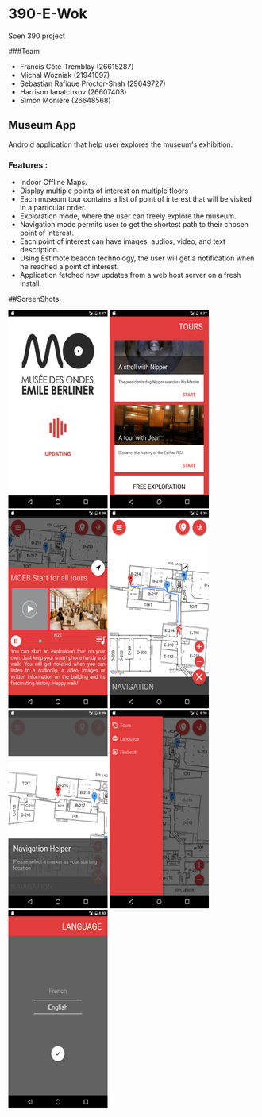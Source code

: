 # 390-E-Wok
Soen 390 project

###Team
- Francis Côté-Tremblay (26615287) 
- Michal Wozniak (21941097)
- Sebastian Rafique Proctor-Shah (29649727) 
- Harrison Ianatchkov (26607403)
- Simon Monière (26648568)

## Museum App 

Android application that help user explores the museum's exhibition.

### Features : 
- Indoor Offline Maps. 
- Display multiple points of interest on multiple floors
- Each museum tour contains a list of point of interest that will be visited in a particular order.
- Exploration mode, where the user can freely explore the museum. 
- Navigation mode permits user to get the shortest path to their chosen point of interest. 
- Each point of interest can have images, audios, video, and  text description.  
- Using Estimote beacon technology, the user will get a notification when he reached a point of interest.
- Application fetched new updates from a web host server on a fresh install. 


##ScreenShots

<img src="https://github.com/mv740/390-E-Wok/blob/develop/screenshot/downloadLoading.png"  width="200" height="400" />
<img src="https://github.com/mv740/390-E-Wok/blob/develop/screenshot/tourSelection.png"  width="200" height="400" />
<img src="https://github.com/mv740/390-E-Wok/blob/develop/screenshot/Panel_info.png"  width="200" height="400" />
<img src="https://github.com/mv740/390-E-Wok/blob/develop/screenshot/navigation.png"  width="200" height="400" />
<img src="https://github.com/mv740/390-E-Wok/blob/develop/screenshot/navigationTutorial.png"  width="200" height="400" />
<img src="https://github.com/mv740/390-E-Wok/blob/develop/screenshot/sideMenu.png"  width="200" height="400" />
<img src="https://github.com/mv740/390-E-Wok/blob/develop/screenshot/language.png"  width="200" height="400" />
